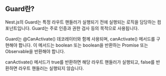 ## Guard란?

Nest.js의 Guard는 특정 라우트 핸들러가 실행되기 전에 실행되는 로직을 담당하는 컴포넌트입니다. Guard는 주로 인증과 권한 검사 등의 목적으로 사용됩니다.

Guard는 @CanActivate() 데코레이터와 함께 사용되며, canActivate() 메서드를 구현해야 합니다. 이 메서드는 boolean 또는 boolean을 반환하는 Promise 또는 Observable을 반환해야 합니다.

canActivate() 메서드가 true를 반환하면 해당 라우트 핸들러가 실행되고, false를 반환하면 라우트 핸들러는 실행되지 않습니다.
